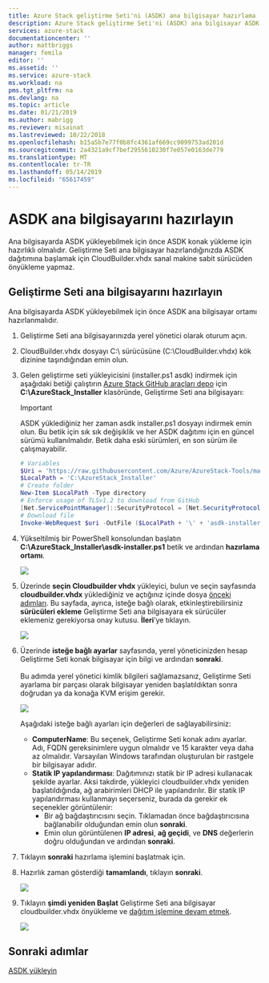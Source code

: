 ```yaml
---
title: Azure Stack geliştirme Seti'ni (ASDK) ana bilgisayar hazırlama | Microsoft Docs
description: Azure Stack geliştirme Seti'ni (ASDK) ana bilgisayar ASDK yüklemesine hazırlanmak açıklar.
services: azure-stack
documentationcenter: ''
author: mattbriggs
manager: femila
editor: ''
ms.assetid: ''
ms.service: azure-stack
ms.workload: na
pms.tgt_pltfrm: na
ms.devlang: na
ms.topic: article
ms.date: 01/21/2019
ms.author: mabrigg
ms.reviewer: misainat
ms.lastreviewed: 10/22/2018
ms.openlocfilehash: b15a5b7e77f0b8fc4361af669cc9099753ad201d
ms.sourcegitcommit: 2a4321a9cf7bef2955610230f7e057e0163de779
ms.translationtype: MT
ms.contentlocale: tr-TR
ms.lasthandoff: 05/14/2019
ms.locfileid: "65617459"
---
```

# <a name="prepare-the-asdk-host-computer"></a>ASDK ana bilgisayarını hazırlayın
Ana bilgisayarda ASDK yükleyebilmek için önce ASDK konak yükleme için hazırlıklı olmalıdır. Geliştirme Seti ana bilgisayar hazırlandığınızda ASDK dağıtımına başlamak için CloudBuilder.vhdx sanal makine sabit sürücüden önyükleme yapmaz.

## <a name="prepare-the-development-kit-host-computer"></a>Geliştirme Seti ana bilgisayarını hazırlayın
Ana bilgisayarda ASDK yükleyebilmek için önce ASDK ana bilgisayar ortamı hazırlanmalıdır.
1. Geliştirme Seti ana bilgisayarınızda yerel yönetici olarak oturum açın.
2. CloudBuilder.vhdx dosyayı C:\ sürücüsüne (C:\CloudBuilder.vhdx) kök dizinine taşındığından emin olun.
3. Gelen geliştirme seti yükleyicisini (installer.ps1 asdk) indirmek için aşağıdaki betiği çalıştırın [Azure Stack GitHub araçları depo](https://github.com/Azure/AzureStack-Tools) için **C:\AzureStack_Installer** klasöründe, Geliştirme Seti ana bilgisayarı:

   > [!IMPORTANT]
   > ASDK yüklediğiniz her zaman asdk installer.ps1 dosyayı indirmek emin olun. Bu betik için sık sık değişiklik ve her ASDK dağıtımı için en güncel sürümü kullanılmalıdır. Betik daha eski sürümleri, en son sürüm ile çalışmayabilir.

   ```powershell
   # Variables
   $Uri = 'https://raw.githubusercontent.com/Azure/AzureStack-Tools/master/Deployment/asdk-installer.ps1'
   $LocalPath = 'C:\AzureStack_Installer'
   # Create folder
   New-Item $LocalPath -Type directory
   # Enforce usage of TLSv1.2 to download from GitHub
   [Net.ServicePointManager]::SecurityProtocol = [Net.SecurityProtocolType]::Tls12
   # Download file
   Invoke-WebRequest $uri -OutFile ($LocalPath + '\' + 'asdk-installer.ps1')
   ```

4. Yükseltilmiş bir PowerShell konsolundan başlatın **C:\AzureStack_Installer\asdk-installer.ps1** betik ve ardından **hazırlama ortamı**.

    ![](media/asdk-prepare-host/1.PNG) 

5. Üzerinde **seçin Cloudbuilder vhdx** yükleyici, bulun ve seçin sayfasında **cloudbuilder.vhdx** yüklediğiniz ve açtığınız içinde dosya [önceki adımları](asdk-download.md). Bu sayfada, ayrıca, isteğe bağlı olarak, etkinleştirebilirsiniz **sürücüleri ekleme** Geliştirme Seti ana bilgisayara ek sürücüler eklemeniz gerekiyorsa onay kutusu. **İleri**’ye tıklayın.  

    ![](media/asdk-prepare-host/2.PNG)

6. Üzerinde **isteğe bağlı ayarlar** sayfasında, yerel yöneticinizden hesap Geliştirme Seti konak bilgisayar için bilgi ve ardından **sonraki**.<br><br>Bu adımda yerel yönetici kimlik bilgileri sağlamazsanız, Geliştirme Seti ayarlama bir parçası olarak bilgisayar yeniden başlatıldıktan sonra doğrudan ya da konağa KVM erişim gerekir.

   ![](media/asdk-prepare-host/3.PNG)

    Aşağıdaki isteğe bağlı ayarları için değerleri de sağlayabilirsiniz:
    - **ComputerName**: Bu seçenek, Geliştirme Seti konak adını ayarlar. Adı, FQDN gereksinimlere uygun olmalıdır ve 15 karakter veya daha az olmalıdır. Varsayılan Windows tarafından oluşturulan bir rastgele bir bilgisayar adıdır.
    - **Statik IP yapılandırması**: Dağıtımınızı statik bir IP adresi kullanacak şekilde ayarlar. Aksi takdirde, yükleyici cloudbuilder.vhdx yeniden başlatıldığında, ağ arabirimleri DHCP ile yapılandırılır. Bir statik IP yapılandırması kullanmayı seçerseniz, burada da gerekir ek seçenekler görüntülenir:
      - Bir ağ bağdaştırıcısını seçin. Tıklamadan önce bağdaştırıcısına bağlanabilir olduğundan emin olun **sonraki**.
      - Emin olun görüntülenen **IP adresi**, **ağ geçidi**, ve **DNS** değerlerin doğru olduğundan ve ardından **sonraki**.
13. Tıklayın **sonraki** hazırlama işlemini başlatmak için.
14. Hazırlık zaman gösterdiği **tamamlandı**, tıklayın **sonraki**.

    ![](media/asdk-prepare-host/4.PNG)

15. Tıklayın **şimdi yeniden Başlat** Geliştirme Seti ana bilgisayar cloudbuilder.vhdx önyükleme ve [dağıtım işlemine devam etmek](asdk-install.md).

    ![](media/asdk-prepare-host/5.PNG)


## <a name="next-steps"></a>Sonraki adımlar
[ASDK yükleyin](asdk-install.md)
